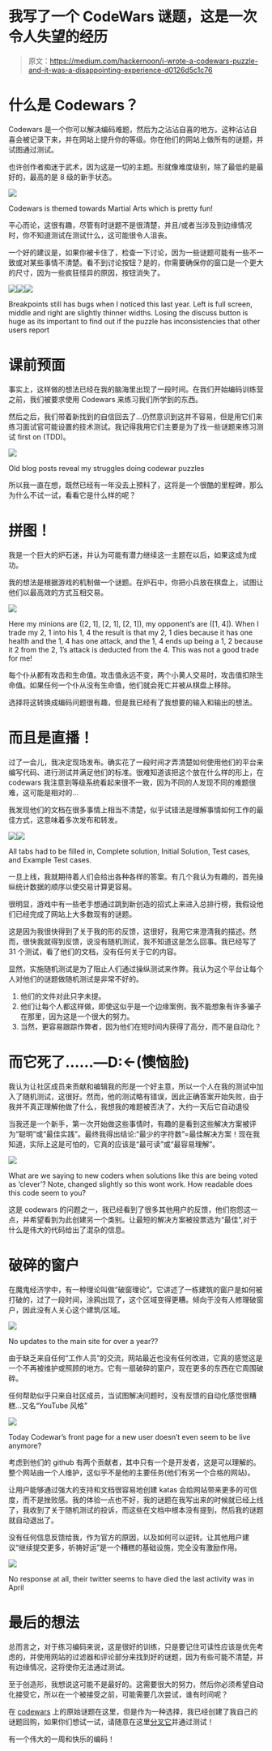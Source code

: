 # 我写了一个 CodeWars 谜题，这是一次令人失望的经历

> 原文：<https://medium.com/hackernoon/i-wrote-a-codewars-puzzle-and-it-was-a-disappointing-experience-d0126d5c1c76>

# 什么是 Codewars？

Codewars 是一个你可以解决编码难题，然后为之沾沾自喜的地方。这种沾沾自喜会被记录下来，并在网站上提升你的等级。你在他们的网站上做所有的谜题，并试图通过测试。

也许创作者痴迷于武术，因为这是一切的主题。形就像难度级别，除了最低的是最好的，最高的是 8 级的新手状态。

![](img/a4263c3bed1ab342881a827f08459367.png)

Codewars is themed towards Martial Arts which is pretty fun!

平心而论，这很有趣，尽管有时谜题不是很清楚，并且/或者当涉及到边缘情况时，你不知道测试在测试什么，这可能很令人沮丧。

一个好的建议是，如果你被卡住了，检查一下讨论，因为一些谜题可能有一些不一致或对某些事情不清楚。看不到讨论按钮？是的，你需要确保你的窗口是一个更大的尺寸，因为一些疯狂怪异的原因，按钮消失了。

![](img/be4cac0ee57cec17e7e9ce38f4177f2e.png)![](img/3c61eece62e1e8251c28e63ff9664f9c.png)![](img/8519c6681ad8667db2ce544bcc44ea4a.png)

Breakpoints still has bugs when I noticed this last year. Left is full screen, middle and right are slightly thinner widths. Losing the discuss button is huge as its important to find out if the puzzle has inconsistencies that other users report

# 课前预面

事实上，这样做的想法已经在我的脑海里出现了一段时间。在我们开始编码训练营之前，我们被要求使用 Codewars 来练习我们所学到的东西。

然后之后，我们带着新找到的自信回去了…仍然意识到这并不容易，但是用它们来练习面试官可能设置的技术测试。我记得我用它们主要是为了找一些谜题来练习测试 first on (TDD)。

![](img/06504f9eedc081a7d2d655b50543d9b5.png)

Old blog posts reveal my struggles doing codewar puzzles

所以我一直在想，既然已经有一年没去上预科了，这将是一个很酷的里程碑，那么为什么不试一试，看看它是什么样的呢？

# 拼图！

我是一个巨大的炉石迷，并认为可能有潜力继续这一主题在以后，如果这成为成功。

我的想法是根据游戏的机制做一个谜题。在炉石中，你把小兵放在棋盘上，试图让他们以最高效的方式互相交易。

![](img/f106fd8fe7f55493e19e376b0795156b.png)

Here my minions are ([2, 1], [2, 1], [2, 1]), my opponent’s are ([1, 4]). When I trade my 2, 1 into his 1, 4 the result is that my 2, 1 dies because it has one health and the 1, 4 has one attack, and the 1, 4 ends up being a 1, 2 because it 2 from the 2, 1’s attack is deducted from the 4\. This was not a good trade for me!

每个仆从都有攻击和生命值。攻击值永远不变，两个小黄人交易时，攻击值扣除生命值。如果任何一个仆从没有生命值，他们就会死亡并被从棋盘上移除。

选择将这转换成编码问题很有趣，但是我已经有了我想要的输入和输出的想法。

# 而且是直播！

过了一会儿，我决定现场发布。确实花了一段时间才弄清楚如何使用他们的平台来编写代码、进行测试并满足他们的标准。很难知道该把这个放在什么样的形上，在 codewars 我注意到等级系统看起来很不一致，因为不同的人发现不同的难题很难，这可能是相对的…

我发现他们的文档在很多事情上相当不清楚，似乎试错法是理解事情如何工作的最佳方式，这意味着多次发布和转发。

![](img/0b4fca4c56a700678401a06e0cd97281.png)![](img/ece366b74a48c43bed90ad8f187bc966.png)

All tabs had to be filled in, Complete solution, Initial Solution, Test cases, and Example Test cases.

一旦上线，我就期待着人们会给出各种各样的答案。有几个我认为有趣的，首先操纵统计数据的顺序以使交易计算更容易。

很明显，游戏中有一些老手想通过跳到新创造的招式上来进入总排行榜，我假设他们已经完成了网站上大多数现有的谜题。

这是因为我很快得到了关于我的形的反馈，这很好，我用它来澄清我的描述。然而，很快我就得到反馈，说没有随机测试，我不知道这是怎么回事。我已经写了 31 个测试，看了他们的文档，没有任何关于它的内容。

显然，实施随机测试是为了阻止人们通过操纵测试来作弊。我认为这个平台让每个人对他们的谜题做随机测试是非常不好的。

1.  他们的文件对此只字未提。
2.  他们让每个人都这样做，即使这似乎是一个边缘案例，我不能想象有许多骗子在那里，因为这是一个很大的努力。
3.  当然，更容易跟踪作弊者，因为他们在短时间内获得了高分，而不是自动化？

# 而它死了……—D:←(懊恼脸)

我认为让社区成员来贡献和编辑我的形是一个好主意，所以一个人在我的测试中加入了随机测试，这很好。然而，他的测试略有错误，因此正确答案开始失败，由于我并不真正理解他做了什么，我想我的难题被否决了，大约一天后它自动退役

当我还是一个新手，第一次开始做这些事情时，有趣的是看到这些解决方案被评为“聪明”或“最佳实践”。最终我得出结论:“最少的字符数”=最佳解决方案！现在我知道，实际上这是可怕的，它真的应该是“最可读”或“最容易理解”。

![](img/289899e8bb5469f5c5bd47a95270376b.png)

What are we saying to new coders when solutions like this are being voted as ‘clever’? Note, changed slightly so this wont work. How readable does this code seem to you?

这是 codewars 的问题之一，我已经看到了很多其他用户的反馈，他们抱怨这一点，并希望看到为此创建另一个类别。让最短的解决方案被投票选为“最佳”,对于什么是伟大的代码给出了混杂的信息。

# 破碎的窗户

在魔鬼经济学中，有一种理论叫做“破窗理论”。它讲述了一栋建筑的窗户是如何被打破的，过了一段时间，涂鸦出现了，这个区域变得更糟。倾向于没有人修理破窗户，因此没有人关心这个建筑/区域。

![](img/f3080b0514f69252d21e9755bfb0dec2.png)

No updates to the main site for over a year??

由于缺乏来自任何“工作人员”的交流，网站最近也没有任何改进，它真的感觉这是一个不再被维护或照顾的地方。它有一扇破碎的窗户，现在更多的东西在它周围破碎。

任何帮助似乎只来自社区成员，当试图解决问题时，没有反馈的自动化感觉很糟糕…又名“YouTube 风格”

![](img/946aa85e1224d3dd5703ad0c8b82ea30.png)

Today Codewar’s front page for a new user doesn’t even seem to be live anymore?

考虑到他们的 github 有两个贡献者，其中只有一个是开发者，这是可以理解的。整个网站由一个人维护，这似乎不是他的主要任务(他们有另一个合格的网站)。

让用户能够通过强大的支持和文档很容易地创建 katas 会给网站带来更多的可信度，而不是挫败感。我的体验一点也不好，我的谜题在我写出来的时候就已经上线了，我收到了关于随机测试的投诉，而这些在文档中根本没有提到，然后我的谜题就自动退出了。

没有任何信息反馈给我，作为官方的原因，以及如何可以逆转。让其他用户建议“继续提交更多，祈祷好运”是一个糟糕的基础设施，完全没有激励作用。

![](img/af63dfd5a3756b08153f958687f7fcd0.png)

No response at all, their twitter seems to have died the last activity was in April

# 最后的想法

总而言之，对于练习编码来说，这是很好的训练，只是要记住可读性应该是优先考虑的，并使用网站的过滤器和评论部分来找到好的谜题，因为有些可能不清楚，并有边缘情况，这将使你无法通过测试。

至于创造形，我想说这可能不是最好的。这需要很大的努力，然后你必须希望自动化接受它，所以在一个被接受之前，可能需要几次尝试，谁有时间呢？

在 [codewars](https://www.codewars.com/kata/5b6598839756804e5c00005a) 上的原始谜题在这里，但是作为一种选择，我已经创建了我自己的谜题回购，如果你们想试一试，请随意在这里[分叉它](https://github.com/puyanwei/hearthstone-trading-minions)并通过测试！

有一个伟大的一周和快乐的编码！